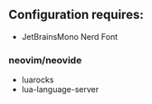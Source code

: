 ## Configuration requires:
- JetBrainsMono Nerd Font

### neovim/neovide
- luarocks
- lua-language-server

